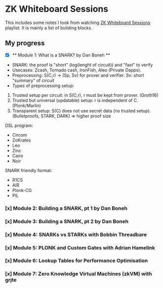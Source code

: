 # ZK Whiteboard Sessions

This includes some notes I took from watching [ZK Whiteboard Sessions](https://www.youtube.com/playlist?list=PLj80z0cJm8QErn3akRcqvxUsyXWC81OGq) playlist. It is mainly a list of building blocks.



## My progress

- [x]  ** Module 1: What is a SNARK? by Dan Boneh **

- SNARK: the proof is "short" (log(lenght of circuit)) and "fast" to verify
- Usecases: Zcash, Tornado cash, IronFish, Aleo (Private Dapps).
- Preprocessing: S(C,r) -> (Sp, Sv) for prover and verifier. Sv: short "summary" of circuit
- Types of preprocessing setup:
1. Trusted setup per circuit: in S(C,r), r must be kept from prover. (Groth16)
2. Trusted but universal (updatable) setup: r is independent of C. (Plonk/Marlin)
3. Transparent setup: S(C) does not use secret data (no trusted setup). (Bulletproofs, STARK, DARK) => higher proof size

DSL program:
- Circom
- ZoKrates
- Leo
- Zinc
- Cairo
- Noir

SNARK friendly format:
- R1CS
- AIR
- Plonk-CG
- PIL



### [x] Module 2: Building a SNARK, pt 1 by Dan Boneh


### [x] Module 3: Building a SNARK, pt 2 by Dan Boneh


### [x] Module 4: SNARKs vs STARKs with Bobbin Threadbare


### [x] Module 5: PLONK and Custom Gates with Adrian Hamelink


### [x] Module 6: Lookup Tables for Performance Optimisation


### [x] Module 7: Zero Knowledge Virtual Machines (zkVM) with grjte






